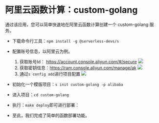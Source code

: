 # 阿里云函数计算：custom-golang

通过该应用，您可以简单快速地在阿里云函数计算创建一个 custom-golang 服务。

- 下载命令行工具：`npm install -g @serverless-devs/s`

- 配置账号信息，以阿里云为例。
    1. 获取账号Id： https://account.console.aliyun.com/#/secure
        ![](https://images.serverlessfans.com/s-tool/zh/start-1.jpg)
    2. 获取密钥信息：https://ram.console.aliyun.com/manage/ak
        ![](https://images.serverlessfans.com/s-tool/zh/start-2.jpg)
    3. 通过`s config add`进行项目配置
        ![](https://images.serverlessfans.com/s-tool/zh/start-3.jpg)

- 初始化一个模版项目：`s init custom-golang -p alibaba`
- 进入项目：`cd custom-golang`

- 执行：`make deploy`即可进行部署：

- 至此，我们完成了简单的函数部署功能。